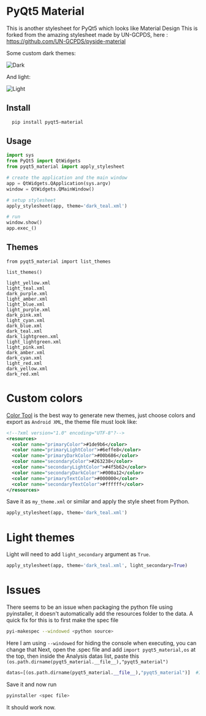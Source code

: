 # PyQt5 Material

This is another stylesheet for PyQt5 which looks like Material Design
This is forked from the amazing stylesheet made by UN-GCPDS, here : https://github.com/UN-GCPDS/pyside-material


Some custom dark themes:

![Dark](https://github.com/UN-GCPDS/pyside-material/raw/master/docs/source/images/dark.gif)


And light:

![Light](https://github.com/UN-GCPDS/pyside-material/raw/master/docs/source/images/light.gif)


## Install
```bash
  pip install pyqt5-material
```

## Usage

```python
import sys
from PyQt5 import QtWidgets
from pyqt5_material import apply_stylesheet

# create the application and the main window
app = QtWidgets.QApplication(sys.argv)
window = QtWidgets.QMainWindow()

# setup stylesheet
apply_stylesheet(app, theme='dark_teal.xml')

# run
window.show()
app.exec_()
```

## Themes

```
from pyqt5_material import list_themes

list_themes()
```

```
light_yellow.xml
light_teal.xml
dark_purple.xml
light_amber.xml
light_blue.xml
light_purple.xml
dark_pink.xml
light_cyan.xml
dark_blue.xml
dark_teal.xml
dark_lightgreen.xml
light_lightgreen.xml
light_pink.xml
dark_amber.xml
dark_cyan.xml
light_red.xml
dark_yellow.xml
dark_red.xml
```



# Custom colors

[Color Tool](https://material.io/resources/color/) is the best way to
generate new themes, just choose colors and export as `Android XML`, the theme
file must look like:

```xml
<!--?xml version="1.0" encoding="UTF-8"?-->
<resources>
  <color name="primaryColor">#1de9b6</color>
  <color name="primaryLightColor">#6effe8</color>
  <color name="primaryDarkColor">#00b686</color>
  <color name="secondaryColor">#263238</color>
  <color name="secondaryLightColor">#4f5b62</color>
  <color name="secondaryDarkColor">#000a12</color>
  <color name="primaryTextColor">#000000</color>
  <color name="secondaryTextColor">#ffffff</color>
</resources>
```

Save it as `my_theme.xml` or similar and apply the style sheet from Python.

```python
apply_stylesheet(app, theme='dark_teal.xml')
```


# Light themes


Light will need to add `light_secondary` argument as `True`.

```python
apply_stylesheet(app, theme='dark_teal.xml', light_secondary=True)
```
# Issues

There seems to be an issue when packaging the python file using pyinstaller, it doesn't automatically add the resources folder to the data. A quick fix for this is to first make the spec file

```bash
pyi-makespec --windowed <python source>
```

Here I am using `--windowed` for hiding the console when executing, you can change that
Next, open the .spec file and add `import pyqt5_material,os` at the top, then inside the Analysis datas list, paste this `(os.path.dirname(pyqt5_material.__file__),"pyqt5_material")`

```python
datas=[(os.path.dirname(pyqt5_material.__file__),"pyqt5_material")]  #If it's Windows
```
Save it and now run
```bash 
pyinstaller <spec file>
```
It should work now.

